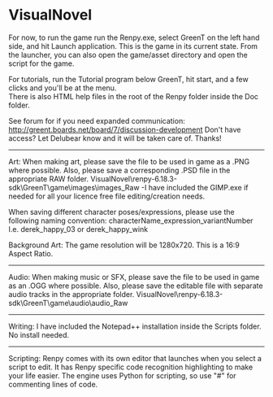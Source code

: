# VisualNovel
For now, to run the game run the Renpy.exe, select GreenT on the left hand side, and hit Launch application.
This is the game in its current state.
From the launcher, you can also open the game/asset directory and open the script for the game.

For tutorials, run the Tutorial program below GreenT, hit start, and a few clicks and you'll be at the menu.  
There is also HTML help files in the root of the Renpy folder inside the Doc folder.

See forum for if you need expanded communication:  http://greent.boards.net/board/7/discussion-development
Don't have access?  Let Delubear know and it will be taken care of.  Thanks!

-----------------------------------------------------

Art:  When making art, please save the file to be used in game as a .PNG where possible.  Also, please save a corresponding .PSD file in the appropriate RAW folder.  VisualNovel\renpy-6.18.3-sdk\GreenT\game\images\images_Raw
-I have included the GIMP.exe if needed for all your licence free file editing/creation needs.

When saving different character poses/expressions, please use the following naming convention:  characterName_expression_variantNumber  I.e. derek_happy_03 or derek_happy_wink

Background Art:  The game resolution will be 1280x720.  This is a 16:9 Aspect Ratio.  

-----------------------------------------------------

Audio: When making music or SFX, please save the file to be used in game as an .OGG where possible.  Also, please save the editable file with separate audio tracks in the appropriate folder.   VisualNovel\renpy-6.18.3-sdk\GreenT\game\audio\audio_Raw

-----------------------------------------------------

Writing: I have included the Notepad++ installation inside the Scripts folder.  No install needed.  

-----------------------------------------------------

Scripting:  Renpy comes with its own editor that launches when you select a script to edit.  It has Renpy specific code recognition highlighting to make your life easier.  The engine uses Python for scripting, so use "#" for commenting lines of code.


